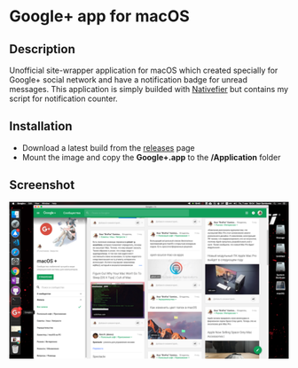 # Google+ app for macOS

## Description

Unofficial site-wrapper application for macOS which created specially for Google+ social network and have a notification badge for unread messages. This application is simply builded with [Nativefier](https://github.com/jiahaog/nativefier) but contains my script for notification counter.

## Installation

* Download a latest build from the [releases](https://github.com/BroFox86/google-plus-app/releases) page
* Mount the image and copy the **Google+.app** to the **/Application** folder

## Screenshot

![Screenshot](https://github.com/BroFox86/google-plus-app/blob/master/screenshot.png)
